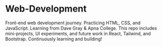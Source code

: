 # Web-Development
Front-end web development journey. Practicing HTML, CSS, and JavaScript. Learning from Dave Gray &amp; Apna College. This repo includes mini-projects, UI experiments, and future work in React, Tailwind, and Bootstrap. Continuously learning and building!
